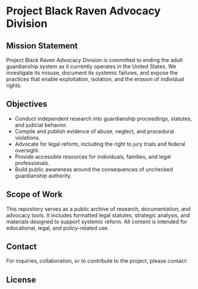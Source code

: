 # Project Black Raven Advocacy Division

## Mission Statement

Project Black Raven Advocacy Division is committed to ending the adult guardianship system as it currently operates in the United States. We investigate its misuse, document its systemic failures, and expose the practices that enable exploitation, isolation, and the erosion of individual rights.

## Objectives

- Conduct independent research into guardianship proceedings, statutes, and judicial behavior.
- Compile and publish evidence of abuse, neglect, and procedural violations.
- Advocate for legal reform, including the right to jury trials and federal oversight.
- Provide accessible resources for individuals, families, and legal professionals.
- Build public awareness around the consequences of unchecked guardianship authority.

## Scope of Work

This repository serves as a public archive of research, documentation, and advocacy tools. It includes formatted legal statutes, strategic analysis, and materials designed to support systemic reform. All content is intended for educational, legal, and policy-related use.

## Contact

For inquiries, collaboration, or to contribute to the project, please contact:  


## License

